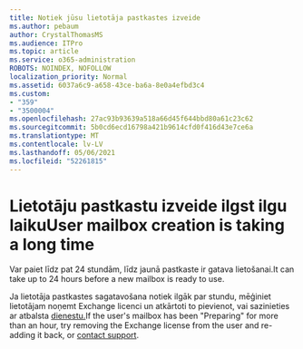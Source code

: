 ```yaml
---
title: Notiek jūsu lietotāja pastkastes izveide
ms.author: pebaum
author: CrystalThomasMS
ms.audience: ITPro
ms.topic: article
ms.service: o365-administration
ROBOTS: NOINDEX, NOFOLLOW
localization_priority: Normal
ms.assetid: 6037a6c9-a658-43ce-ba6a-8e0a4efbd3c4
ms.custom:
- "359"
- "3500004"
ms.openlocfilehash: 27ac93b93639a518a66d45f644bbd80a61c23c62
ms.sourcegitcommit: 5b0cd6ecd16798a421b9614cfd0f416d43e7ce6a
ms.translationtype: MT
ms.contentlocale: lv-LV
ms.lasthandoff: 05/06/2021
ms.locfileid: "52261815"
---
```

# <a name="user-mailbox-creation-is-taking-a-long-time"></a><span data-ttu-id="64d43-102">Lietotāju pastkastu izveide ilgst ilgu laiku</span><span class="sxs-lookup"><span data-stu-id="64d43-102">User mailbox creation is taking a long time</span></span>

<span data-ttu-id="64d43-103">Var paiet līdz pat 24 stundām, līdz jaunā pastkaste ir gatava lietošanai.</span><span class="sxs-lookup"><span data-stu-id="64d43-103">It can take up to 24 hours before a new mailbox is ready to use.</span></span>
  
<span data-ttu-id="64d43-104">Ja lietotāja pastkastes sagatavošana notiek ilgāk par stundu, mēģiniet lietotājam noņemt Exchange licenci un atkārtoti to pievienot, vai sazinieties ar atbalsta [dienestu.](/microsoft-365/admin/contact-support-for-business-products?tabs=online)</span><span class="sxs-lookup"><span data-stu-id="64d43-104">If the user's mailbox has been "Preparing" for more than an hour, try removing the Exchange license from the user and re-adding it back, or [contact support](/microsoft-365/admin/contact-support-for-business-products?tabs=online).</span></span>
